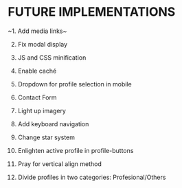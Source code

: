 # FUTURE IMPLEMENTATIONS

~1. Add media links~

2. Fix modal display

3. JS and CSS minification

4. Enable caché

5. Dropdown for profile selection in mobile

6. Contact Form 

7. Light up imagery

8. Add keyboard navigation

9. Change star system

10. Enlighten active profile in profile-buttons

11. Pray for vertical align method

12. Divide profiles in two categories: Profesional/Others
